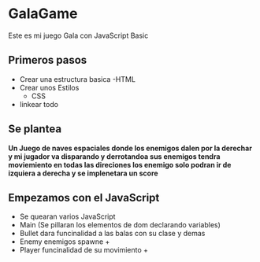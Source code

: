 # GalaGame
Este es mi juego Gala con JavaScript Basic
## Primeros pasos
- Crear una estructura basica
  -HTML
- Crear unos Estilos
  - CSS
- linkear todo

## Se plantea
**Un Juego de naves espaciales donde los enemigos dalen por la derechar y mi jugador va disparando y derrotandoa sus enemigos tendra moviemiento en todas las direciones los enemigo solo podran ir de izquiera a derecha y se implenetara un score**

## Empezamos con el JavaScript
- Se quearan varios JavaScript
- Main (Se pillaran los elementos de dom declarando variables)
- Bullet dara funcinalidad a las balas con su clase y demas
- Enemy enemigos spawne +
- Player funcinalidad de su movimiento +